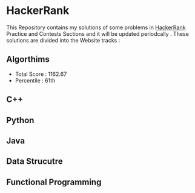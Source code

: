 
# HackerRank 

This Repository contains my solutions of some problems in [HackerRank](Hackerrank.com) Practice and Contests Sections and it will be updated periodcally . These solutions are divided into the Website tracks : 

## Algorthims   <br>
- Total Score : 1162.67 <br>
- Percentile : 61th <br>

## C++ <br>
## Python <br>
## Java <br>
## Data Strucutre <br> 
## Functional Programming 
